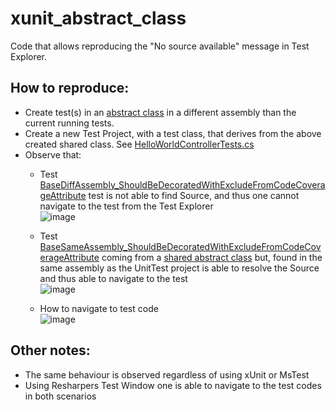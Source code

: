 # xunit_abstract_class

Code that allows reproducing the "No source available" message in Test Explorer.

## How to reproduce:

- Create test(s) in an [abstract class](HelloWorld.Api/UnitTests.Common/BaseControllerTests.cs) in a different assembly than the current running tests.
- Create a new Test Project, with a test class, that derives from the above created shared class. See [HelloWorldControllerTests.cs](HelloWorld.Api/HelloWorld.Api.Tests/HelloWorldControllerTests.cs)
- Observe that:
  - Test [BaseDiffAssembly_ShouldBeDecoratedWithExcludeFromCodeCoverageAttribute]() test is not able to find Source, and thus one cannot navigate to the test from the Test Explorer  
  ![image](https://user-images.githubusercontent.com/67609302/195065762-90553b1b-23f5-4220-b07c-75a531b497ff.png)  
  
  - Test [BaseSameAssembly_ShouldBeDecoratedWithExcludeFromCodeCoverageAttribute]() coming from a [shared abstract class](HelloWorld.Api/HelloWorld.Api.Tests/Common/LocalBaseControllerTests.cs) but, found in the same assembly as the UnitTest project is able to resolve the Source and thus able to navigate to the test  
  ![image](https://user-images.githubusercontent.com/67609302/195066023-463fff71-a123-4e6b-a597-562a1b6a9fb8.png)  

  - How to navigate to test code  
  ![image](https://user-images.githubusercontent.com/67609302/195067117-086de9ef-3229-463a-8a2c-9bb0634b4fc9.png)  
  
## Other notes:
- The same behaviour is observed regardless of using xUnit or MsTest
- Using Resharpers Test Window one is able to navigate to the test codes in both scenarios
